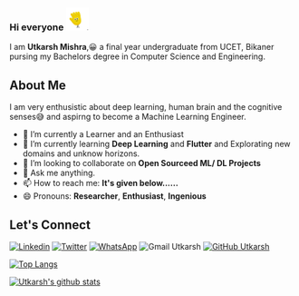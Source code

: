 ### Hi everyone <img src="https://github.com/utkarsh0702/utkarsh0702/blob/master/images/source.gif" width="40" height="40" />

I am **Utkarsh Mishra**,:grinning: a final year undergraduate from UCET, Bikaner pursing my Bachelors degree in Computer Science and Engineering.

## About Me

I am very enthusistic about deep learning, human brain and the cognitive senses:sweat_smile: and aspirng to become a Machine Learning Engineer.

- 🔭 I’m currently a Learner and an Enthusiast
- 🌱 I’m currently learning **Deep Learning** and **Flutter** and Explorating new domains and unknow horizons. 
- 👯 I’m looking to collaborate on **Open Sourceed ML/ DL Projects**
- 💬 Ask me anything.
- 📫 How to reach me: **It's given below......**
- 😄 Pronouns: **Researcher**, **Enthusiast**, **Ingenious**


## Let's Connect

[![Linkedin](https://img.shields.io/badge/linkedin-%230077B5.svg?&style=plastic&logo=LinkedIn&logoColor=white&link=https://www.linkedin.com/in/um07/)](https://www.linkedin.com/in/um07/)
[![Twitter](https://img.shields.io/badge/twitter-%231DA1F2.svg?&style=plastic&logo=Twitter&logoColor=white&link=https://twitter.com/Utkarsh10016500)](https://twitter.com/Utkarsh10016500)
[![WhatsApp](https://img.shields.io/badge/WHATSAPP-%2325D366.svg?&style=plastic&logo=whatsapp&logoColor=white&link=https://wa.me/7023566112)](https://wa.me/7023566112)
![Gmail Utkarsh](https://img.shields.io/badge/Email%20Id-utkarsh.um07%40gmail.com-red?style=plastic&logo=gmail&logoColor=red)
[![GitHub Utkarsh](https://img.shields.io/github/followers/utkarsh0702?label=follow&style=social)](https://github.com/utkarsh0702)

[![Top Langs](https://github-readme-stats.vercel.app/api/top-langs/?username=utkarsh0702&layout=compact)](https://github.com/utkarsh0702/github-readme-stats)

[![Utkarsh's github stats](https://github-readme-stats.vercel.app/api?username=utkarsh0702&show_icons=true&theme=radical&hide=issues)](https://github.com/utkarsh0702/github-readme-stats)
